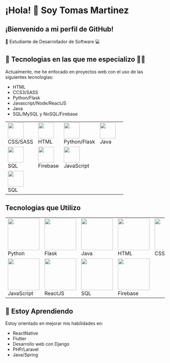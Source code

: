 # ¡Hola! 👋 Soy Tomas Martinez

## ¡Bienvenido a mi perfil de GitHub! 

📒 Estudiante de Desarrollador de Software 💻

## 📝 Tecnologias en las que me especializo 👨‍💻 

Actualmente, me he enfocado en proyectos web con el uso de las siguientes tecnologías:

- HTML 
- CCS3/SASS
- Python/Flask
- Javascript/Node/ReactJS
- Java
- SQL/MySQL y NoSQL/Firebase

|                 |                 |                 |                 |                 |
|-----------------|-----------------|-----------------|-----------------|-----------------|
|<img src="https://upload.wikimedia.org/wikipedia/commons/d/d5/CSS3_logo_and_wordmark.svg" width="50" height="auto"><br>CSS/SASS | <img src="https://www.w3.org/html/logo/downloads/HTML5_Logo_512.png" width="50" height="auto">  <br>HTML | <img src="https://upload.wikimedia.org/wikipedia/commons/thumb/c/c3/Python-logo-notext.svg/1200px-Python-logo-notext.svg.png" width="50" height="auto">  <br>Python/Flask | <img src="https://upload.wikimedia.org/wikipedia/en/thumb/3/30/Java_programming_language_logo.svg/1200px-Java_programming_language_logo.svg.png" width="50" height="auto"> <br>Java | 
<img src="https://firebase.google.com/downloads/brand-guidelines/PNG/logo-vertical.png" width="50" height="auto"> <br>SQL | <img src="https://firebase.google.com/downloads/brand-guidelines/PNG/logo-vertical.png" width="50" height="auto"> <br>Firebase |  <img src="https://upload.wikimedia.org/wikipedia/commons/9/99/Unofficial_JavaScript_logo_2.svg" width="50" height="auto"><br>JavaScript |
<img src="https://upload.wikimedia.org/wikipedia/commons/2/29/Postgresql_elephant.svg" width="50" height="auto"><br>SQL|

## Tecnologías que Utilizo

|                 |                 |                 |                 |                 |
|-----------------|-----------------|-----------------|-----------------|-----------------|
| <img src="https://www.python.org/static/community_logos/python-logo.png" width="100" height="100"><br>Python | <img src="https://flask.palletsprojects.com/en/2.0.x/_static/flask-icon.png" width="100" height="100"><br>Flask | <img src="https://upload.wikimedia.org/wikipedia/en/thumb/3/30/Java_programming_language_logo.svg/1200px-Java_programming_language_logo.svg.png" width="100" height="100"><br>Java | <img src="https://www.w3.org/html/logo/downloads/HTML5_Logo_512.png" width="100" height="100"><br>HTML | <img src="https://upload.wikimedia.org/wikipedia/commons/d/d5/CSS3_logo_and_wordmark.svg" width="100" height="100"><br>CSS |
| <img src="https://upload.wikimedia.org/wikipedia/commons/9/99/Unofficial_JavaScript_logo_2.svg" width="100" height="100"><br>JavaScript | <img src="https://upload.wikimedia.org/wikipedia/commons/a/a7/React-icon.svg" width="100" height="100"><br>ReactJS | <img src="https://upload.wikimedia.org/wikipedia/commons/2/29/Postgresql_elephant.svg" width="100" height="100"><br>SQL | <img src="https://firebase.google.com/downloads/brand-guidelines/PNG/logo-vertical.png" width="100" height="100"><br>Firebase | |




## 🌱 Estoy Aprendiendo

Estoy orientado en mejorar mis habilidades en:

- ReactNative
- Flutter
- Desarrollo web con Django
- PHP/Laravel
- Java/Spring

